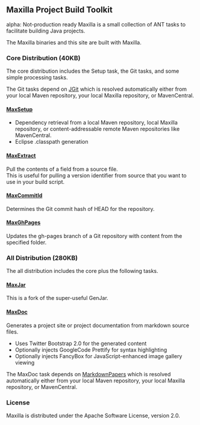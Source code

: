 ## Maxilla Project Build Toolkit

<span class="label label-warning">alpha: Not-production ready</span>
Maxilla is a small collection of ANT tasks to facilitate building Java projects.

The Maxilla binaries and this site are built with Maxilla.

### Core Distribution (40KB)

The core distribution includes the Setup task, the Git tasks, and some simple processing tasks.

The Git tasks depend on [JGit](http://eclipse.org/jgit) which is resolved automatically either from your local Maven repository, your local Maxilla repository, or MavenCentral. 

#### [MaxSetup](./maxsetup.html)

* Dependency retrieval from a local Maven repository, local Maxilla repository, or content-addressable remote Maven repositories like MavenCentral.
* Eclipse .classpath generation

#### [MaxExtract](./maxextract.html)

Pull the contents of a field from a source file.  
This is useful for pulling a version identifier from source that you want to use in your build script.

#### [MaxCommitId](./maxcommitid.html)

Determines the Git commit hash of HEAD for the repository.

#### [MaxGhPages](./maxghpages.html)

Updates the gh-pages branch of a Git repository with content from the specified folder.

### All Distribution (280KB)

The all distribution includes the core plus the following tasks.

#### [MaxJar](./maxjar.html)

This is a fork of the super-useful GenJar.

#### [MaxDoc](./maxdoc.html)

Generates a project site or project documentation from markdown source files.

* Uses Twitter Bootstrap 2.0 for the generated content
* Optionally injects GoogleCode Prettify for syntax highlighting
* Optionally injects FancyBox for JavaScript-enhanced image gallery viewing

The MaxDoc task depends on [MarkdownPapers](http://markdown.tautua.org) which is resolved automatically either from your local Maven repository, your local Maxilla repository, or MavenCentral. 

### License

Maxilla is distributed under the Apache Software License, version 2.0.